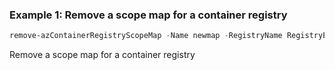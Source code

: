 ### Example 1: Remove a scope map for a container registry
```powershell
remove-azContainerRegistryScopeMap -Name newmap -RegistryName RegistryExample -ResourceGroupName MyResourceGroup 
```

Remove a scope map for a container registry